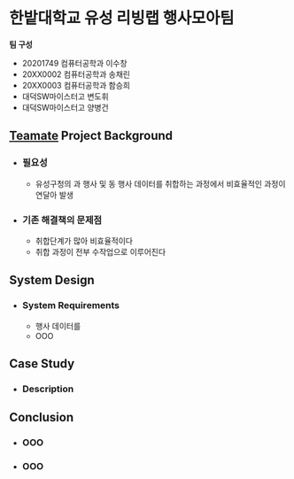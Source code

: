# 한밭대학교 유성 리빙랩 행사모아팀

**팀 구성**
- 20201749 컴퓨터공학과 이수창
- 20XX0002 컴퓨터공학과 송채린
- 20XX0003 컴퓨터공학과 함승희
- 대덕SW마이스터고 변도휘
- 대덕SW마이스터고 양병건


## <u>Teamate</u> Project Background
- ### 필요성
  - 유성구청의 과 행사 및 동 행사 데이터를 취합하는 과정에서 비효율적인 과정이 연달아 발생
    
- ### 기존 해결책의 문제점
  - 취합단계가 많아 비효율적이다
  - 취합 과정이 전부 수작업으로 이루어진다

## System Design
  - ### System Requirements
    - 행사 데이터를 
    - OOO
    
## Case Study
  - ### Description
  
  
## Conclusion
  - ### OOO
  - ### OOO
  
